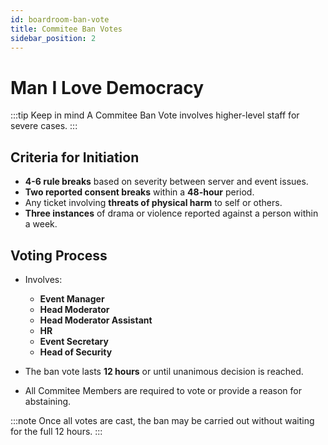 ```yaml
---
id: boardroom-ban-vote
title: Commitee Ban Votes
sidebar_position: 2
---
```


# Man I Love Democracy
:::tip Keep in mind
A Commitee Ban Vote involves higher-level staff for severe cases.
:::

## Criteria for Initiation

- **4-6 rule breaks** based on severity between server and event issues.
- **Two reported consent breaks** within a **48-hour** period.
- Any ticket involving **threats of physical harm** to self or others.
- **Three instances** of drama or violence reported against a person within a week.

## Voting Process

- Involves:
  - **Event Manager**
  - **Head Moderator**
  - **Head Moderator Assistant**
  - **HR**
  - **Event Secretary**
  - **Head of Security**

- The ban vote lasts **12 hours** or until unanimous decision is reached.
- All Commitee Members are required to vote or provide a reason for abstaining.

:::note
Once all votes are cast, the ban may be carried out without waiting for the full 12 hours.
:::
